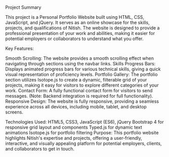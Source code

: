 Project Summary

This project is a Personal Portfolio Website built using HTML, CSS, JavaScript, and jQuery. It serves as an online showcase for the skills, projects, and qualifications of Nitish. The website is designed to provide a professional presentation of your work and abilities, making it easier for potential employers or collaborators to understand what you offer.


Key Features:

Smooth Scrolling: The website provides a smooth scrolling effect when navigating through sections using the navbar links.
Skills Progress Bars: Displays animated progress bars for various technical skills, giving a quick visual representation of proficiency levels.
Portfolio Gallery: The portfolio section utilizes Isotope.js to create a dynamic, filterable grid of your projects, making it easy for visitors to explore different categories of your work.
Contact Form: A fully functional contact form for visitors to send messages. (Note: Backend integration is required for full functionality).
Responsive Design: The website is fully responsive, providing a seamless experience across all devices, including mobile, tablet, and desktop screens.

Technologies Used:
HTML5, CSS3, JavaScript (ES6), jQuery
Bootstrap 4 for responsive grid layout and components
Typed.js for dynamic text animations
Isotope.js for portfolio filtering
Purpose:
This portfolio website highlights Nitish's expertise and projects, offering a user-friendly, interactive, and visually appealing platform for potential employers, clients, and collaborators to get in touch.
